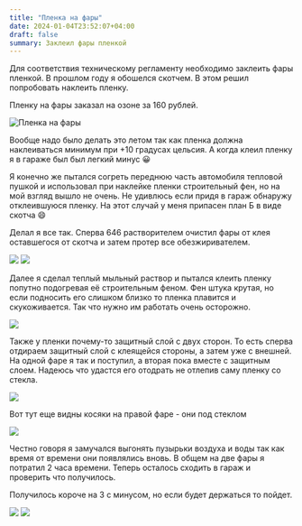 ```yaml
---
title: "Пленка на фары"
date: 2024-01-04T23:52:07+04:00
draft: false
summary: Заклеил фары пленкой
---
```



Для соответствия техническому регламенту необходимо заклеить фары пленкой. В прошлом году я обошелся скотчем. В этом решил попробовать наклеить пленку.

Пленку на фары заказал на озоне за 160 рублей.

![Пленка на фары](/uploads/tinting_film_1.jpg)

Вообще надо было делать это летом так как пленка должна наклеиваться минимум при +10 градусах цельсия. А когда клеил пленку я в гараже был был легкий минус 😀

Я конечно же пытался согреть переднюю часть автомобиля тепловой пушкой и использовал при наклейке пленки строительный фен, но на мой взгляд вышло не очень. Не удивлюсь если придя в гараж обнаружу отклеившуюся пленку. На этот случай у меня припасен план Б в виде скотча 😄

Делал я все так. Сперва 646 растворителем очистил фары от клея оставшегося от скотча и затем протер все обезжиривателем. 

![](/uploads/tinting_film_2.jpg)
![](/uploads/tinting_film_3.jpg)

Далее я сделал теплый мыльный раствор и пытался клеить пленку попутно подогревая её строительным феном. Фен штука крутая, но если подносить его слишком близко то пленка плавится и скукоживается. Так что нужно им работать очень осторожно.

![](/uploads/tinting_film_4.jpg)

Также у пленки почему-то защитный слой с двух сторон. То есть сперва отдираем защитный слой с клеящейся стороны, а затем уже с внешней. На одной фаре я так и поступил, а вторая пока вместе с защитным слоем. Надеюсь что удастся его отодрать не отлепив саму пленку со стекла.

![](/uploads/tinting_film_6.jpg)

Вот тут еще видны косяки на правой фаре - они под стеклом

![](/uploads/tinting_film_7.jpg)

Честно говоря я замучался выгонять пузырьки воздуха и воды так как время от времени они появлялись вновь. В общем на две фары я потратил 2 часа времени. Теперь осталось сходить в гараж и проверить что получилось.

Получилось короче на 3 с минусом, но если будет держаться то пойдет.

![](/uploads/tinting_film_8.jpg)
![](/uploads/tinting_film_9.jpg)
